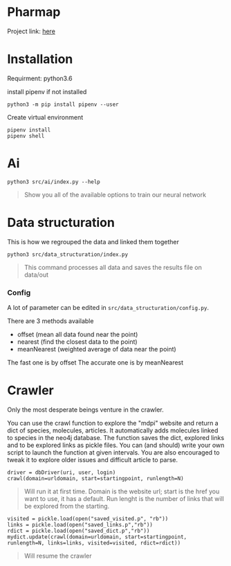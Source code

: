 # Pharmap
Project link: [here](https://projets.aiforabetterworld.bemyapp.com/#/projects/5bba650454a8770004b25ccc)

# Installation

Requirment: python3.6

install pipenv if not installed
```
python3 -m pip install pipenv --user
```
Create virtual environment
```
pipenv install
pipenv shell
```
# Ai
```
python3 src/ai/index.py --help
```
> Show you all of the available options to train our neural network

# Data structuration
This is how we regrouped the data and linked them together
```
python3 src/data_structuration/index.py
```

> This command processes all data and saves the results file on data/out

### Config

A lot of parameter can be edited in `src/data_structuration/config.py`.

There are 3 methods available
 - offset (mean all data found near the point)
 - nearest (find the closest data to the point)
 - meanNearest (weighted average of data near the point)

The fast one is by offset
The accurate one is by meanNearest

# Crawler
Only the most desperate beings venture in the crawler.

You can use the crawl function to explore the "mdpi" website and return a dict of species, molecules, articles.
It automatically adds molecules linked to species in the neo4j database.
The function saves  the dict, explored links and to be explored links as pickle files.
You can (and should) write your own script to launch the function at given intervals.
You are also encouraged to tweak it to explore older issues and difficult article to parse.

```
driver = dbDriver(uri, user, login)
crawl(domain=urldomain, start=startingpoint, runlength=N)
```

> Will run it at first time. Domain is the website url; start is the href you want to use, it has a default.
Run lenght is the number of links that will be explored from the starting.

```
visited = pickle.load(open("saved_visited.p", "rb"))
links = pickle.load(open("saved_links.p","rb"))
rdict = pickle.load(open("saved_dict.p","rb"))
mydict.update(crawl(domain=urldomain, start=startingpoint, runlength=N, links=links, visited=visited, rdict=rdict))
```

> Will resume the crawler 
